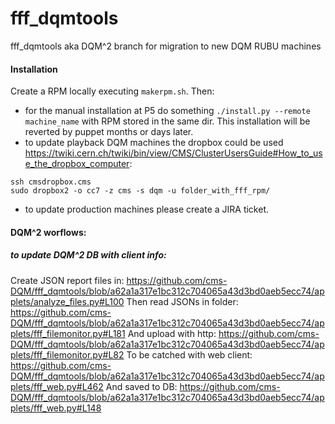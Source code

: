 fff_dqmtools
============

fff_dqmtools aka DQM^2
branch for migration to new DQM RUBU machines

#### Installation
Create a RPM locally executing `makerpm.sh`. Then:

* for the manual installation at P5 do something `./install.py --remote machine_name` with RPM stored in the same dir. This installation will be reverted by puppet months or days later.  
* to update playback DQM machines the dropbox could be used https://twiki.cern.ch/twiki/bin/view/CMS/ClusterUsersGuide#How_to_use_the_dropbox_computer:  
```
ssh cmsdropbox.cms
sudo dropbox2 -o cc7 -z cms -s dqm -u folder_with_fff_rpm/
```

* to update production machines please create a JIRA ticket.

#### DQM^2 worflows:
##### to update DQM^2 DB with client info:
Create JSON report files in:
https://github.com/cms-DQM/fff_dqmtools/blob/a62a1a317e1bc312c704065a43d3bd0aeb5ecc74/applets/analyze_files.py#L100
Then read JSONs in folder:
https://github.com/cms-DQM/fff_dqmtools/blob/a62a1a317e1bc312c704065a43d3bd0aeb5ecc74/applets/fff_filemonitor.py#L181
And upload with http:
https://github.com/cms-DQM/fff_dqmtools/blob/a62a1a317e1bc312c704065a43d3bd0aeb5ecc74/applets/fff_filemonitor.py#L82
To be catched with web client:
https://github.com/cms-DQM/fff_dqmtools/blob/a62a1a317e1bc312c704065a43d3bd0aeb5ecc74/applets/fff_web.py#L462
And saved to DB:
https://github.com/cms-DQM/fff_dqmtools/blob/a62a1a317e1bc312c704065a43d3bd0aeb5ecc74/applets/fff_web.py#L148

